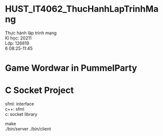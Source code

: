 # HUST_IT4062_ThucHanhLapTrinhMang
Thực hành lập trình mạng\
Kì học: 20211\
Lớp: 126819\
6 08:25-11:45

# Game Wordwar in PummelParty
# C Socket Project

sfml: interface\
c++: sfml\
c: socket library

make\
./bin/server
./bin/client
